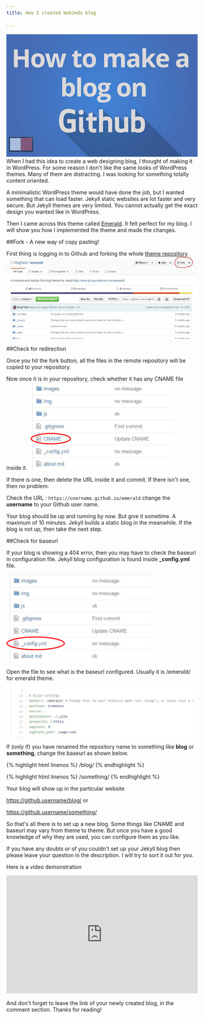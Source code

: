 ```yaml
---
title: How I created WebJeda blog

---
```


![How to create a website using Github pages](/images/how-to-create-a-blog-on-github-pages.jpg)
When I had this idea to create a web designing blog, I thought of making it in WordPress. For some reason I don't like the same looks of WordPress themes. Many of them are distracting. I was looking for something totally content oriented.

A minimalistic WordPress theme would have done the job, but I wanted something that can load faster. Jekyll static websites are lot faster and very secure. But Jekyll themes are very limited. You cannot actually get the exact design you wanted like in WordPress.

Then I came across this theme called [Emerald](http://www.jacoporabolini.com/emerald/).	It felt perfect for my blog. I will show you how I implemented the theme and made the changes.


##Fork - A new way of copy pasting!


First thing is logging in to Github and forking the whole [theme repository](https://github.com/KingFelix/emerald)
![Fork a repository](/images/fork-jekyll-theme-screenshot.JPG)

##Check for redirection

Once you hit the fork button, all the files in the remote repository will be copied to your repository.

Now once it is in your repository, check whether it has any CNAME file inside it.
![CNAME in repository](/images/CNAME-in-repository.JPG)

If there is one, then delete the URL inside it and commit. If there isn't one, then no problem.

Check the URL : ``` https://username.github.io/emerald ```
change the **username** to your Github user name.

Your blog should be up and running by now. But give it sometime. A maximum of 10 minutes. Jekyll builds a static blog in the meanwhile. If the blog is not up, then take the next step.

##Check for baseurl

If your blog is showing a 404 error, then you may have to check the baseurl in configuration file.
Jekyll blog configuration is found inside **_config.yml** file.

![_config.yml in repository](/images/config.yml-in-repository.jpg)

Open the file to see what is the baseurl configured. Usually it is /emerald/ for emerald theme.

![inside _config.yml in repository](/images/inside-config.yml-jekyll-blog.JPG)

If (only if) you have renamed the repository name to something like **blog** or **something**, change the baseurl as shown below.

{% highlight html linenos %}
/blog/
{% endhighlight %}


{% highlight html linenos %}
/something/
{% endhighlight %}

Your blog will show up in the particular website

https://github.username/blog/ or

https://github.username/something/


So that's all there is to set up a new blog. Some things like CNAME and baseurl may vary from theme to theme. But once you have a good knowledge of why they are used, you can configure them as you like.

If you have any doubts or of you couldn't set up your Jekyll blog then please leave your question in the description. I will try to sort it out for you.

Here is a video demonstration

<iframe width="100%" height="310" src="https://www.youtube.com/embed/U0idtvxVo9I?rel=0" frameborder="0" allowfullscreen></iframe>


And don't forget to leave the link of your newly created blog, in the comment section.
Thanks for reading!